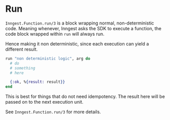 # Run

`Inngest.Function.run/3` is a block wrapping normal, non-deterministic code.
Meaning whenever, Inngest asks the SDK to execute a function, the code block
wrapped within `run` will always run.

Hence making it non deterministic, since each execution can yield a different
result.

``` elixir
run "non deterministic logic", arg do
  # do
  # something
  # here

  {:ok, %{result: result}}
end
```

This is best for things that do not need idempotency. The result here will be
passed on to the next execution unit.

See `Inngest.Function.run/3` for more details.
